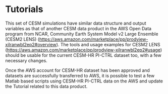 # Tutorials

This set of CESM simulations have similar data structure and output variables as that of another CESM data product in the AWS Open Data program from NCAR, Community Earth System Model v2 Large Ensemble (CESM2 LENS) (https://aws.amazon.com/marketplace/pp/prodview-xilranwbl2ep2#overview). The tools and usage examples for CESM2 LENS (https://aws.amazon.com/marketplace/pp/prodview-xilranwbl2ep2#usage) should be usable for the current CESM-HR PI-CTRL dataset too, with a few necessary changes.

Once the AWS account for CESM-HR dataset has been approved and datasets are successfully transferred to AWS, it is possible to test a few Matlab based scripts using CESM-HR PI-CTRL data on the AWS and update the Tutorial related to this data product.
